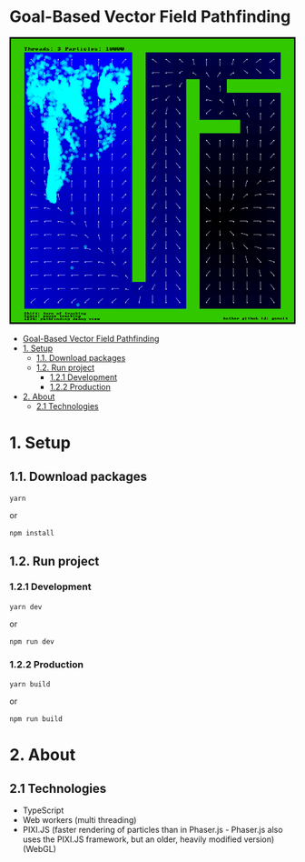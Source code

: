# Goal-Based Vector Field Pathfinding

![screen](./github/screen.png)

- [Goal-Based Vector Field Pathfinding](#Goal-Based-Vector-Field-Pathfinding)
- [1. Setup](#1-Setup)
  - [1.1. Download packages](#11-Download-packages)
  - [1.2. Run project](#12-Run-project)
    - [1.2.1 Development](#121-Development)
    - [1.2.2 Production](#122-Production)
- [2. About](#2-About)
  - [2.1 Technologies](#21-Technologies)

# 1. Setup

## 1.1. Download packages
```
yarn
```
or
```
npm install
```
## 1.2. Run project
### 1.2.1 Development
```
yarn dev
```
or
```
npm run dev
```
### 1.2.2 Production
```
yarn build
```
or
```
npm run build
```

# 2. About
## 2.1 Technologies
- TypeScript
- Web workers (multi threading)
- PIXI.JS (faster rendering of particles than in Phaser.js - Phaser.js also uses the PIXI.JS framework, but an older, heavily modified version) (WebGL)